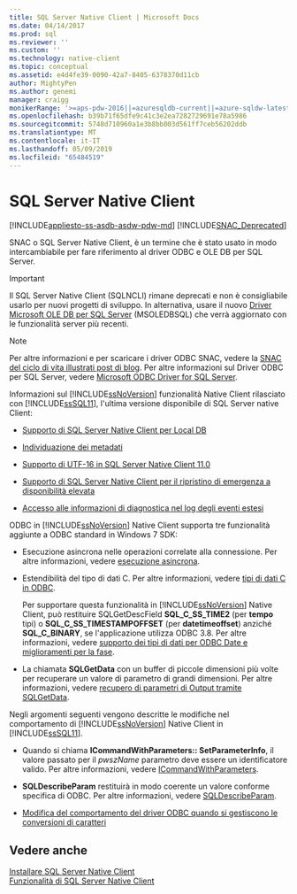 ```yaml
---
title: SQL Server Native Client | Microsoft Docs
ms.date: 04/14/2017
ms.prod: sql
ms.reviewer: ''
ms.custom: ''
ms.technology: native-client
ms.topic: conceptual
ms.assetid: e4d4fe39-0090-42a7-8405-6378370d11cb
author: MightyPen
ms.author: genemi
manager: craigg
monikerRange: '>=aps-pdw-2016||=azuresqldb-current||=azure-sqldw-latest||>=sql-server-2016||=sqlallproducts-allversions||>=sql-server-linux-2017||=azuresqldb-mi-current'
ms.openlocfilehash: b39b71f65dfe9c41c3e2ea7282729691e78a5986
ms.sourcegitcommit: 5748d710960a1e3b8bb003d561ff7ceb56202ddb
ms.translationtype: MT
ms.contentlocale: it-IT
ms.lasthandoff: 05/09/2019
ms.locfileid: "65484519"
---
```

# <a name="sql-server-native-client"></a>SQL Server Native Client
[!INCLUDE[appliesto-ss-asdb-asdw-pdw-md](../../includes/appliesto-ss-asdb-asdw-pdw-md.md)]
[!INCLUDE[SNAC_Deprecated](../../includes/snac-deprecated.md)]

SNAC o SQL Server Native Client, è un termine che è stato usato in modo intercambiabile per fare riferimento al driver ODBC e OLE DB per SQL Server.

> [!IMPORTANT] 
> Il SQL Server Native Client (SQLNCLI) rimane deprecati e non è consigliabile usarlo per nuovi progetti di sviluppo. In alternativa, usare il nuovo [Driver Microsoft OLE DB per SQL Server](../../connect/oledb/oledb-driver-for-sql-server.md) (MSOLEDBSQL) che verrà aggiornato con le funzionalità server più recenti.

> [!NOTE]
> Per altre informazioni e per scaricare i driver ODBC SNAC, vedere la [SNAC del ciclo di vita illustrati post di blog](https://blogs.msdn.microsoft.com/sqlreleaseservices/snac-lifecycle-explained/).
> Per altre informazioni sul Driver ODBC per SQL Server, vedere [Microsoft ODBC Driver for SQL Server](../../connect/odbc/microsoft-odbc-driver-for-sql-server.md).  

 Informazioni sul [!INCLUDE[ssNoVersion](../../includes/ssnoversion-md.md)] funzionalità Native Client rilasciato con [!INCLUDE[ssSQL11](../../includes/sssql11-md.md)], l'ultima versione disponibile di SQL Server native Client:

-   [Supporto di SQL Server Native Client per Local DB](../../relational-databases/native-client/features/sql-server-native-client-support-for-localdb.md)  

-   [Individuazione dei metadati](../../relational-databases/native-client/features/metadata-discovery.md)  

-   [Supporto di UTF-16 in SQL Server Native Client 11.0](../../relational-databases/native-client/features/utf-16-support-in-sql-server-native-client-11-0.md)  

-   [Supporto di SQL Server Native Client per il ripristino di emergenza a disponibilità elevata](../../relational-databases/native-client/features/sql-server-native-client-support-for-high-availability-disaster-recovery.md)  

-   [Accesso alle informazioni di diagnostica nel log degli eventi estesi](../../relational-databases/native-client/features/accessing-diagnostic-information-in-the-extended-events-log.md)  

ODBC in [!INCLUDE[ssNoVersion](../../includes/ssnoversion-md.md)] Native Client supporta tre funzionalità aggiunte a ODBC standard in Windows 7 SDK:  

-   Esecuzione asincrona nelle operazioni correlate alla connessione. Per altre informazioni, vedere [esecuzione asincrona](https://go.microsoft.com/fwlink/?LinkID=191493).  

-   Estendibilità del tipo di dati C. Per altre informazioni, vedere [tipi di dati C in ODBC](https://go.microsoft.com/fwlink/?LinkID=191495).  

     Per supportare questa funzionalità in [!INCLUDE[ssNoVersion](../../includes/ssnoversion-md.md)] Native Client, può restituire SQLGetDescField **SQL_C_SS_TIME2** (per **tempo** tipi) o **SQL_C_SS_TIMESTAMPOFFSET** (per **datetimeoffset**) anziché **SQL_C_BINARY**, se l'applicazione utilizza ODBC 3.8. Per altre informazioni, vedere [supporto dei tipi di dati per ODBC Date e miglioramenti per la fase](../../relational-databases/native-client-odbc-date-time/data-type-support-for-odbc-date-and-time-improvements.md).  

-   La chiamata **SQLGetData** con un buffer di piccole dimensioni più volte per recuperare un valore di parametro di grandi dimensioni. Per altre informazioni, vedere [recupero di parametri di Output tramite SQLGetData](https://go.microsoft.com/fwlink/?LinkID=191494).  

 Negli argomenti seguenti vengono descritte le modifiche nel comportamento di [!INCLUDE[ssNoVersion](../../includes/ssnoversion-md.md)] Native Client in [!INCLUDE[ssSQL11](../../includes/sssql11-md.md)].  

-   Quando si chiama **ICommandWithParameters:: SetParameterInfo**, il valore passato per il *pwszName* parametro deve essere un identificatore valido. Per altre informazioni, vedere [ICommandWithParameters](../../relational-databases/native-client-ole-db-interfaces/icommandwithparameters.md).  

-   **SQLDescribeParam** restituirà in modo coerente un valore conforme specifica di ODBC. Per altre informazioni, vedere [SQLDescribeParam](../../relational-databases/native-client-odbc-api/sqldescribeparam.md).  

-   [Modifica del comportamento del driver ODBC quando si gestiscono le conversioni di caratteri](../../relational-databases/native-client/features/odbc-driver-behavior-change-when-handling-character-conversions.md)  

## <a name="see-also"></a>Vedere anche  
[Installare SQL Server Native Client](../../relational-databases/native-client/applications/installing-sql-server-native-client.md)  
 [Funzionalità di SQL Server Native Client](../../relational-databases/native-client/features/sql-server-native-client-features.md)  
